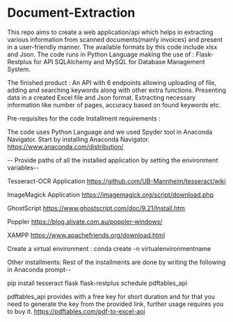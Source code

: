 # Document-Extraction

This repo aims to create a web application/api which helps in extracting various information from scanned documents(mainly invoices) and present in a user-friendly manner.
The available formats by this code include xlsx and Json.
The code runs in Python Language making the use of :
     Flask-Restplus for API 
     SQLAlchemy and MySQL for Database Management System.
     
The finished product : An API with 6 endpoints allowing uploading of file, adding and searching keywords along with other extra functions.
                       Presenting data in a created Excel file and Json format.
                       Extracting necessary information like number of pages, accuracy based on found keywords etc.
                       
Pre-requisites for the code
Installment requirements :

The code uses Python Language and we used Spyder tool in Anaconda Navigator. Start by installing Anaconda Navigator.
https://www.anaconda.com/distribution/

-- Provide paths of all the installed application by setting the environment variables--

Tesseract-OCR Application
https://github.com/UB-Mannheim/tesseract/wiki

ImageMagick Application
https://imagemagick.org/script/download.php

GhostScript
https://www.ghostscript.com/doc/9.21/Install.htm

Poppler
https://blog.alivate.com.au/poppler-windows/

XAMPP
https://www.apachefriends.org/download.html

Create a virtual environment :
conda create -n virtualenvironmentname

Other installments:
Rest of the installments are done by writing the following in Anaconda prompt--

pip install tesseract flask flask-restplus schedule pdftables_api

pdftables_api provides with a free key for short duration and for that you need to generate the key from the provided link, further usage requires you to buy it.
https://pdftables.com/pdf-to-excel-api








